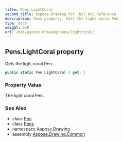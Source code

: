```yaml
---
title: Pens.LightCoral
second_title: Aspose.Drawing for .NET API Reference
description: Pens property. Gets the light coral Pen
type: docs
weight: 650
url: /net/aspose.drawing/pens/lightcoral/
---
```

## Pens.LightCoral property

Gets the light coral Pen.

```csharp
public static Pen LightCoral { get; }
```

### Property Value

The light coral Pen.

### See Also

* class [Pen](../../pen/)
* class [Pens](../)
* namespace [Aspose.Drawing](../../pens/)
* assembly [Aspose.Drawing.Common](../../../)


